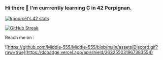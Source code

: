 ### Hi there 👋 I'm currrently learning C in 42 Perpignan.

<!--
**Middle-555/Middle-555** is a ✨ _special_ ✨ repository because its `README.md` (this file) appears on your GitHub profile.

Here are some ideas to get you started:

- 🔭 I’m currently working on ...
- 🌱 I’m currently learning ...
- 👯 I’m looking to collaborate on ...
- 🤔 I’m looking for help with ...
- 💬 Ask me about ...
- 📫 How to reach me: ...
- 😄 Pronouns: ...
- ⚡ Fun fact: ...
-->

[![kpourcel's 42 stats](https://badge.mediaplus.ma/darkblue/kpourcel?1337Badge=off&UM6P=off)](https://github.com/oakoudad/badge42)


[![GitHub Streak](https://github-readme-streak-stats.herokuapp.com?user=Middle-555&theme=algolia&border_radius=5.9)](https://git.io/streak-stats)

Reach me on : 

![https://github.com/Middle-555/Middle-555/blob/main/assets/Discord.gif?raw=true](https://dcbadge.vercel.app/api/shield/263255031967383554)

